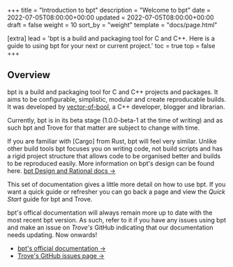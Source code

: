 +++
title = "Introduction to bpt"
description = "Welcome to bpt"
date = 2022-07-05T08:00:00+00:00
updated = 2022-07-05T08:00:00+00:00
draft = false
weight = 10
sort_by = "weight"
template = "docs/page.html"

[extra]
lead = 'bpt is a build and packaging tool for C and C++. Here is a guide to using bpt for your next or current project.'
toc = true
top = false
+++

## Overview

bpt is a build and packaging tool for C and C++ projects and packages. It aims to be configurable, simplistic, modular and create reproducable builds. It was developed by [vector-of-bool](https://github.com/vector-of-bool), a C++ developer, blogger and librarian.

Currently, bpt is in its beta stage (1.0.0-beta-1 at the time of writing) and as such bpt and Trove for that matter are subject to change with time.

If you are familiar with [Cargo] from Rust, bpt will feel very similar. Unlike other build tools bpt focuses you on writing code, not build scripts and has a rigid project structure that allows code to be organised better and builds to be reproduced easily. More information on bpt's design can be found here. [bpt Design and Rational docs →](https://bpt.pizza/docs/latest/design.html)

This set of documentation gives a little more detail on how to use bpt. If you want a quick guide or refresher you can go back a page and view the _Quick Start_ guide for bpt and Trove.

bpt's offical documentation will always remain more up to date with the most recent bpt version. As such, refer to it if you have any issues using bpt and make an issue on _Trove's_ GitHub indicating that our documentation needs updating. Now onwards!

- [bpt's official documentation →](https://bpt.pizza/docs/latest/index.html)
- [Trove's GitHub issues page →](https://github.com/TrovePI/trove/issues)
